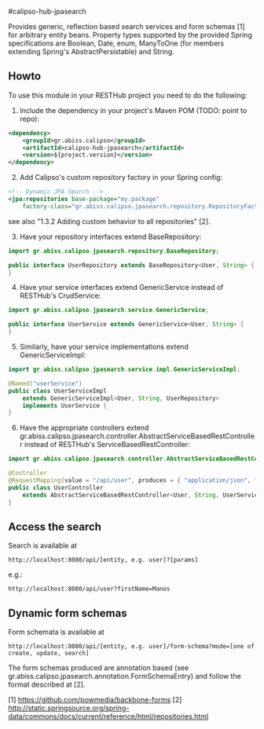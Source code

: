 #calipso-hub-jpasearch

Provides generic, reflection based search services and form schemas [1] for arbitrary entity beans. 
Property types supported by the provided Spring specifications
are Boolean, Date, enum, ManyToOne (for members extending Spring's AbstractPersistable) and String.

## Howto

To use this module in your RESTHub project you need to do the following:

1) Include the dependency in your project's Maven POM (TODO: point to repo):

```xml
<dependency>
    <groupId>gr.abiss.calipso</groupId>
    <artifactId>calipso-hub-jpasearch</artifactId>
	<version>${project.version}</version>
</dependency>
```

2) Add Calipso's custom repository factory in your Spring config:

```xml
<!-- Dynamic JPA Search -->
<jpa:repositories base-package="my.package" 
	factory-class="gr.abiss.calipso.jpasearch.repository.RepositoryFactoryBean" />
```
see also "1.3.2 Adding custom behavior to all repositories" [2].

3) Have your repository interfaces extend BaseRepository:

```java
import gr.abiss.calipso.jpasearch.repository.BaseRepository;

public interface UserRepository extends BaseRepository<User, String> {
}
```

4) Have your service interfaces extend GenericService instead of RESTHub's CrudService:

```java
import gr.abiss.calipso.jpasearch.service.GenericService;

public interface UserService extends GenericService<User, String> {
}
```

5) Similarly, have your service implementations extend GenericServiceImpl:

```java
import gr.abiss.calipso.jpasearch.service.impl.GenericServiceImpl;

@Named("userService")
public class UserServiceImpl 
	extends GenericServiceImpl<User, String, UserRepository> 
	implements UserService {
}
```

6) Have the appropriate controllers extend gr.abiss.calipso.jpasearch.controller.AbstractServiceBasedRestController
instead of RESTHub's ServiceBasedRestController:

```java
import gr.abiss.calipso.jpasearch.controller.AbstractServiceBasedRestController;

@Controller
@RequestMapping(value = "/api/user", produces = { "application/json", "application/xml" })
public class UserController 
	extends AbstractServiceBasedRestController<User, String, UserService> {
}
```

## Access the search
Search is available at 

	http://localhost:8080/api/[entity, e.g. user]?[params]
	
e.g.:

	http://localhost:8080/api/user?firstName=Manos

## Dynamic form schemas

Form schemata is available at 

	http://localhost:8080/api/[entity, e.g. user]/form-schema?mode=[one of create, update, search]

The form schemas produced are annotation based (see gr.abiss.calipso.jpasearch.annotation.FormSchemaEntry) 
and follow the format described at [2].

[1] https://github.com/powmedia/backbone-forms
[2] http://static.springsource.org/spring-data/commons/docs/current/reference/html/repositories.html
